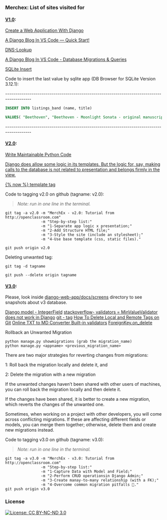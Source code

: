 ﻿### Merchex: List of sites visited for

#### [V1.0](tags/):

[Create a Web Application With Django](https://openclassrooms.com/en/courses/6967196-create-a-web-application-with-django)

[A Django Blog In VS Code — Quick Start!](https://medium.com/jungletronics/a-django-blog-in-vs-code-fb23335d9196)

[DNS-Lookup](https://dns-lookup.com/)

[A Django Blog In VS Code - Database Migrations & Queries](https://medium.com/jungletronics/a-django-blog-in-vs-code-a36fa085ea11)

[SQLite Insert](https://www.sqlitetutorial.net/sqlite-insert/)

Code to insert the last value by sqlite app (DB Browser for SQLite Version 3.12.1):

\-------------------------------------------------------------------------------------------

```sql
INSERT INTO listings_band (name, title)

VALUES( "Beethoven", "Beethoven - Moonlight Sonata - original manuscript EXTREMELY RARE.");
```

\-------------------------------------------------------------------------------------------

#### [V2.0](tags/):

[Write Maintainable Python Code](https://openclassrooms.com/en/courses/6900866-write-maintainable-python-code/7010031-s-for-the-single-responsibility-principle)

[Django does allow some logic in its templates. But the logic for, say, making calls to the database is not related to presentation and belongs firmly in the view.](https://docs.djangoproject.com/en/3.1/misc/design-philosophies/#separate-logic-from-presentation)

[\{\% now \%\}  template tag](https://docs.djangoproject.com/en/4.1/ref/templates/builtins/#now)

Code to tagging v2.0 on github (tagname: v2.0):
> *Note: run in one line in the terminal.*

```shell
git tag -a v2.0 -m "MerchEx - v2.0: Tutorial from http://openclassroom.com" 
                -m "Step-by-step list:" 
                -m "1-Separate app logic x presentation;" 
                -m "2-Add Structure HTML file;" 
                -m "3-Style the site (include an stylesheet);" 
                -m "4-Use base template (css, static files)."

git push origin v2.0
```

Deleting unwanted tag:

```shell
git tag -d tagname

git push --delete origin tagname
```

#### [V3.0](tags/):

Please, look inside [django-web-app/docs/screens](docs/screens/) directory to see snapshots about v3 database.

[Django model - IntegerField](https://docs.djangoproject.com/en/4.1/ref/models/fields/#integerfield)
[stackoverflow- validators = MinValueValidator does not work in Django](https://stackoverflow.com/questions/44022056/validators-minvaluevalidator-does-not-work-in-django)
[git - tag](https://git-scm.com/docs/git-tag)
[How To Delete Local and Remote Tags on Git](https://devconnected.com/how-to-delete-local-and-remote-tags-on-git/)
[Online TXT to MD Converter ](https://products.groupdocs.app/viewer/total)
[Built-in validators](https://docs.djangoproject.com/en/4.1/ref/validators/#built-in-validators)
[ForeignKey.on_delete](https://docs.djangoproject.com/en/3.2/ref/models/fields/#django.db.models.ForeignKey.on_delete)

Rollback an Unwanted Migration
```shell
python manage.py showmigrations (grab the migration_name)
python manage.py <appname> <previous_migration_name>
```

There are two major strategies for reverting changes from migrations: 

1: Roll back the migration locally and delete it, and

2: Delete the migration with a new migration

If the unwanted changes haven’t been shared with other users of machines, you can roll back the migration locally and then delete it.

If the changes have been shared, it is better to create a new migration, which reverts the changes of the unwanted one.

Sometimes, when working on a project with other developers, you will come across conflicting migrations. If these are affecting different fields or models, you can merge them together; otherwise, delete them and create new migrations instead. 

Code to tagging v3.0 on github (tagname: v3.0):
> *Note: run in one line in the terminal.*

```shell
git tag -a v3.0 -m "MerchEx - v3.0: Tutorial from http://openclassroom.com" 
                -m "Step-by-step list:" 
                -m "1-Capture Data with Model and Field;" 
                -m "2-Perform CRUD operationsin Django Admin;" 
                -m "3-Create manay-to-many relationship (with a FK);" 
                -m "4-Overcome common migration pitfalls 🤪️."
git push origin v3.0
```
### License

[![License: CC BY-NC-ND 3.0](https://img.shields.io/badge/License-CC%20BY--NC--ND%203.0-lightgrey.svg)](https://creativecommons.org/licenses/by-nc-nd/3.0/)




